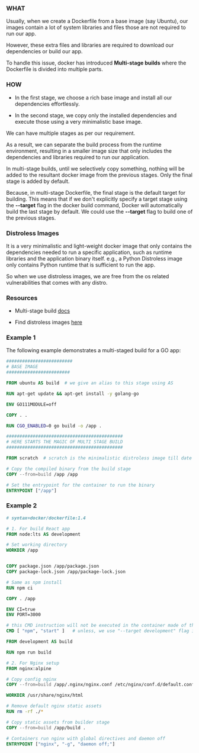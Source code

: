 ### WHAT
Usually, when we create a Dockerfile from a base image (say Ubuntu), our images contain a lot of system libraries and files those are not required to run our app. 

However, these extra files and libraries are required to download our dependencies or build our app.

To handle this issue, docker has introduced **Multi-stage builds** where the Dockerfile is divided into multiple parts.

### HOW
- In the first stage, we choose a rich base image and install all our dependencies effortlessly.

- In the second stage, we copy only the installed dependencies and execute those using a very minimalistic base image.

We can have multiple stages as per our requirement.

As a result, we can separate the build process from the runtime environment, resulting in a smaller image size that only includes the dependencies and libraries required to run our application.

In multi-stage builds, until we selectively copy something, nothing will be added to the resultant docker image from the previous stages. Only the final stage is added by default.

Because, in multi-stage Dockerfile, the final stage is the default target for building. This means that if we don't explicitly specify a target stage using the **--target** flag in the docker build command, Docker will automatically build the last stage by default. We could use the **--target** flag to build one of the previous stages.

### Distroless Images

It is a very minimalistic and light-weight docker image that only contains the dependencies needed to run a specific application, such as runtime libraries and the application binary itself. e.g., a Python Distroless image only contains Python runtime that is sufficient to run the app.

So when we use distroless images, we are free from the os related vulnerabilities that comes with any distro.

### Resources

- Multi-stage build [docs](https://docs.docker.com/build/building/multi-stage/) 

- Find distroless images [here](https://github.com/GoogleContainerTools/distroless)

### Example 1
The following example demonstrates a multi-staged build for a GO app:

```dockerfile
#########################
# BASE IMAGE
########################

FROM ubuntu AS build  # we give an alias to this stage using AS

RUN apt-get update && apt-get install -y golang-go

ENV GO111MODULE=off

COPY . .

RUN CGO_ENABLED=0 go build -o /app .

############################################
# HERE STARTS THE MAGIC OF MULTI STAGE BUILD
############################################

FROM scratch  # scratch is the minimalistic distroless image till date  

# Copy the compiled binary from the build stage
COPY --from=build /app /app

# Set the entrypoint for the container to run the binary
ENTRYPOINT ["/app"]

```

### Example 2

```dockerfile
# syntax=docker/dockerfile:1.4

# 1. For build React app
FROM node:lts AS development

# Set working directory
WORKDIR /app


COPY package.json /app/package.json
COPY package-lock.json /app/package-lock.json

# Same as npm install
RUN npm ci

COPY . /app

ENV CI=true
ENV PORT=3000

# this CMD instruction will not be executed in the container made of the final image
CMD [ "npm", "start" ]   # unless, we use "--target development" flag in the build command.

FROM development AS build

RUN npm run build

# 2. For Nginx setup
FROM nginx:alpine

# Copy config nginx
COPY --from=build /app/.nginx/nginx.conf /etc/nginx/conf.d/default.conf

WORKDIR /usr/share/nginx/html

# Remove default nginx static assets
RUN rm -rf ./*

# Copy static assets from builder stage
COPY --from=build /app/build .

# Containers run nginx with global directives and daemon off
ENTRYPOINT ["nginx", "-g", "daemon off;"]

```